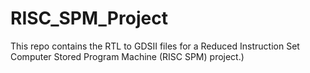 # RISC_SPM_Project
This repo contains the RTL to GDSII files for a Reduced Instruction Set Computer Stored Program Machine (RISC SPM) project.)
